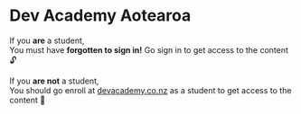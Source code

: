 # Dev Academy Aotearoa

If you **are** a student,   
You must have **forgotten to sign in!** Go sign in to get access to the content 🔓

If you **are not** a student,  
You should go enroll at [devacademy.co.nz](https://devacademy.co.nz/) as a student to get access to the content 👀
